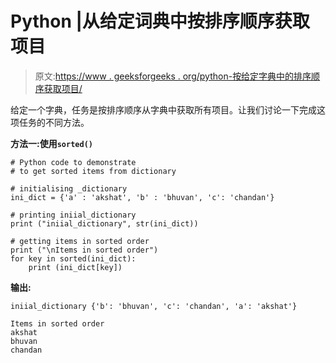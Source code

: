 # Python |从给定词典中按排序顺序获取项目

> 原文:[https://www . geeksforgeeks . org/python-按给定字典中的排序顺序获取项目/](https://www.geeksforgeeks.org/python-get-items-in-sorted-order-from-given-dictionary/)

给定一个字典，任务是按排序顺序从字典中获取所有项目。让我们讨论一下完成这项任务的不同方法。

**方法一:使用`sorted()`**

```
# Python code to demonstrate
# to get sorted items from dictionary

# initialising _dictionary
ini_dict = {'a' : 'akshat', 'b' : 'bhuvan', 'c': 'chandan'}

# printing iniial_dictionary
print ("iniial_dictionary", str(ini_dict))

# getting items in sorted order
print ("\nItems in sorted order")
for key in sorted(ini_dict):
    print (ini_dict[key])
```

**输出:**

```
iniial_dictionary {'b': 'bhuvan', 'c': 'chandan', 'a': 'akshat'}

Items in sorted order
akshat
bhuvan
chandan

```